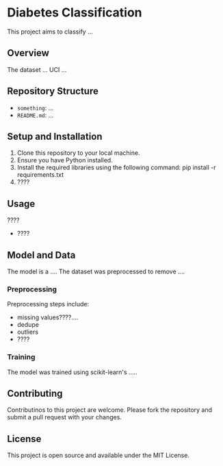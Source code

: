 # Diabetes Classification
This project aims to classify ...

## Overview
The dataset ... UCI ...

## Repository Structure
* `something`: ...
* `README.md`: ...

## Setup and Installation
1. Clone this repository to your local machine.
2. Ensure you have Python installed.
3. Install the required libraries using the following command:
pip install -r requirements.txt
4. ????

## Usage
????
* ????

## Model and Data 
The model is a .... The dataset was preprocessed to remove ....

### Preprocessing
Preprocessing steps include:
* missing values????....
* dedupe
* outliers
* ????

### Training 
The model was trained using scikit-learn's .....

## Contributing
Contributinos to this project are welcome. Please fork the repository and submit a pull request with your changes.

## License
This project is open source and available under the MIT License.

